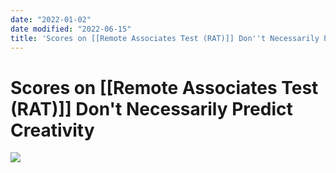 ```yaml
---
date: "2022-01-02"
date modified: "2022-06-15"
title: 'Scores on [[Remote Associates Test (RAT)]] Don''t Necessarily Predict Creativity'
---
```


# Scores on [[Remote Associates Test (RAT)]] Don't Necessarily Predict Creativity
![](https://i.imgur.com/QlDYHBC.png)
